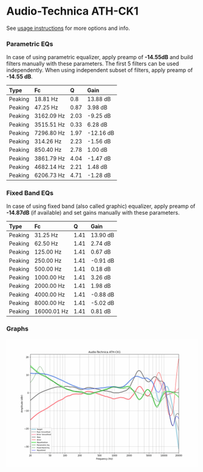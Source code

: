# Audio-Technica ATH-CK1
See [usage instructions](https://github.com/jaakkopasanen/AutoEq#usage) for more options and info.

### Parametric EQs
In case of using parametric equalizer, apply preamp of **-14.55dB** and build filters manually
with these parameters. The first 5 filters can be used independently.
When using independent subset of filters, apply preamp of **-14.55 dB**.

| Type    | Fc         |    Q | Gain      |
|:--------|:-----------|:-----|:----------|
| Peaking | 18.81 Hz   | 0.8  | 13.88 dB  |
| Peaking | 47.25 Hz   | 0.87 | 3.98 dB   |
| Peaking | 3162.09 Hz | 2.03 | -9.25 dB  |
| Peaking | 3515.51 Hz | 0.33 | 6.28 dB   |
| Peaking | 7296.80 Hz | 1.97 | -12.16 dB |
| Peaking | 314.26 Hz  | 2.23 | -1.56 dB  |
| Peaking | 850.40 Hz  | 2.78 | 1.00 dB   |
| Peaking | 3861.79 Hz | 4.04 | -1.47 dB  |
| Peaking | 4682.14 Hz | 2.21 | 1.48 dB   |
| Peaking | 6206.73 Hz | 4.71 | -1.28 dB  |

### Fixed Band EQs
In case of using fixed band (also called graphic) equalizer, apply preamp of **-14.87dB**
(if available) and set gains manually with these parameters.

| Type    | Fc          |    Q | Gain     |
|:--------|:------------|:-----|:---------|
| Peaking | 31.25 Hz    | 1.41 | 13.90 dB |
| Peaking | 62.50 Hz    | 1.41 | 2.74 dB  |
| Peaking | 125.00 Hz   | 1.41 | 0.67 dB  |
| Peaking | 250.00 Hz   | 1.41 | -0.91 dB |
| Peaking | 500.00 Hz   | 1.41 | 0.18 dB  |
| Peaking | 1000.00 Hz  | 1.41 | 3.26 dB  |
| Peaking | 2000.00 Hz  | 1.41 | 1.98 dB  |
| Peaking | 4000.00 Hz  | 1.41 | -0.88 dB |
| Peaking | 8000.00 Hz  | 1.41 | -5.02 dB |
| Peaking | 16000.01 Hz | 1.41 | 0.81 dB  |

### Graphs
![](./Audio-Technica%20ATH-CK1.png)